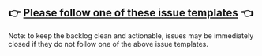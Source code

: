 ## 👉 [Please follow one of these issue templates](https://github.com/facebook/jest/issues/new/choose) 👈

Note: to keep the backlog clean and actionable, issues may be immediately closed if they do not follow one of the above issue templates.
